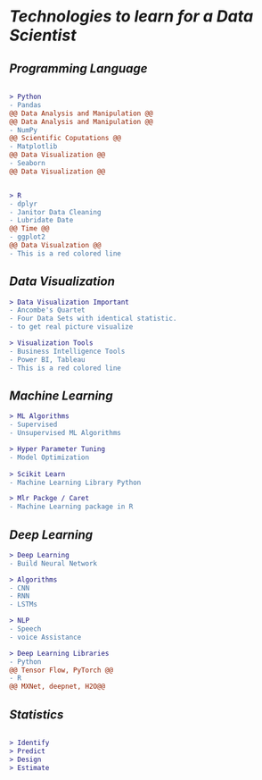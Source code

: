 # _Technologies to learn for a Data Scientist_


## _Programming Language_

```diff

> Python
- Pandas 
@@ Data Analysis and Manipulation @@ 
@@ Data Analysis and Manipulation @@
- NumPy 
@@ Scientific Coputations @@
- Matplotlib 
@@ Data Visualization @@
- Seaborn 
@@ Data Visualization @@


> R
- dplyr
- Janitor Data Cleaning
- Lubridate Date
@@ Time @@
- ggplot2
@@ Data Visualzation @@
- This is a red colored line

```
## _Data Visualization_
```diff
> Data Visualization Important
- Ancombe's Quartet
- Four Data Sets with identical statistic.
- to get real picture visualize

> Visualization Tools
- Business Intelligence Tools
- Power BI, Tableau
- This is a red colored line
```

## _Machine Learning_
 ```diff
> ML Algorithms
- Supervised
- Unsupervised ML Algorithms

> Hyper Parameter Tuning
- Model Optimization
    
> Scikit Learn
- Machine Learning Library Python

> Mlr Packge / Caret
- Machine Learning package in R

```
## _Deep Learning_
 ```diff
> Deep Learning
- Build Neural Network

> Algorithms
- CNN
- RNN
- LSTMs

> NLP
- Speech
- voice Assistance

> Deep Learning Libraries
- Python 
@@ Tensor Flow, PyTorch @@
- R
@@ MXNet, deepnet, H2O@@
```
## _Statistics_
 ```diff

> Identify 
> Predict
> Design
> Estimate
```


    
